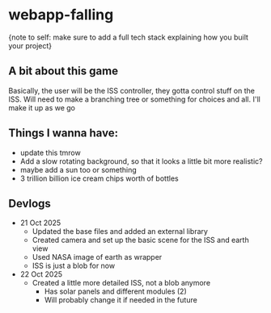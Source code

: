 # webapp-falling

{note to self: make sure to add a full tech stack explaining how you built your project}

## A bit about this game

Basically, the user will be the ISS controller, they gotta control stuff on the ISS. Will need to make a branching tree or something for choices and all. I'll make it up as we go

## Things I wanna have:
- update this tmrow
- Add a slow rotating background, so that it looks a little bit more realistic?
- maybe add a sun too or something
- 3 trillion billion ice cream chips worth of bottles

## Devlogs

- 21 Oct 2025
    - Updated the base files and added an external library
    - Created camera and set up the basic scene for the ISS and earth view
    - Used NASA image of earth as wrapper
    - ISS is just a blob for now
- 22 Oct 2025
    - Created a little more detailed ISS, not a blob anymore
        - Has solar panels and different modules (2)
        - Will probably change it if needed in the future